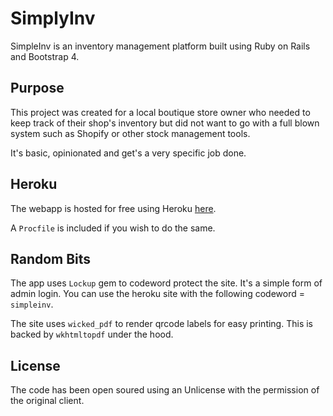 # SimplyInv
 
 SimpleInv is an inventory management platform built using Ruby on Rails and Bootstrap 4.
 
 ## Purpose
 
 This project was created for a local boutique store owner who needed to keep track of their shop's inventory but did
 not want to go with a full blown system such as Shopify or other stock management tools.
 
 It's basic, opinionated and get's a very specific job done.
 
 ## Heroku
 
 The webapp is hosted for free using Heroku [here](https://simpleinvsite.herokuapp.com/).
 
 A `Procfile` is included if you wish to do the same.
 
 ## Random Bits
 
 The app uses `Lockup` gem to codeword protect the site. It's a simple form of admin login. You can use the heroku site with the following codeword = `simpleinv`.
 
 The site uses `wicked_pdf` to render qrcode labels for easy printing. This is backed by `wkhtmltopdf` under the hood.

 ## License
 
 The code has been open soured using an Unlicense with the permission of the original client. 
